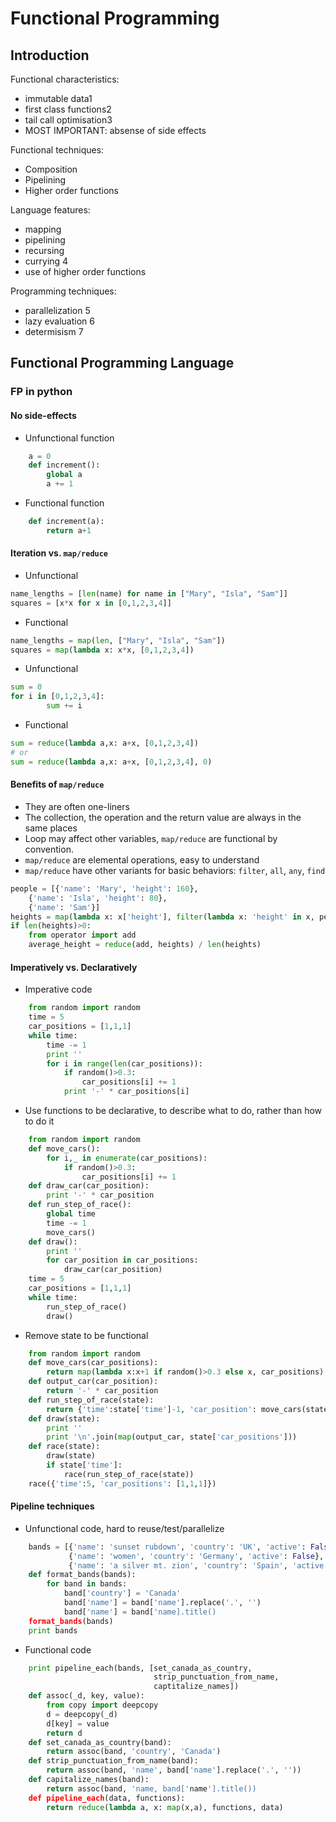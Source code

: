 
# Functional Programming

## Introduction

Functional characteristics:
  * immutable data1
  * first class functions2
  * tail call optimisation3
  * MOST IMPORTANT: absense of side effects

Functional techniques:
  * Composition
  * Pipelining
  * Higher order functions

Language features:
  * mapping
  * pipelining
  * recursing
  * currying 4
  * use of higher order functions

Programming techniques:
  * parallelization 5
  * lazy evaluation 6
  * determisism 7


## Functional Programming Language

### FP in python

#### No side-effects

  * Unfunctional function
```python
    a = 0
    def increment():
		global a
		a += 1
```
  * Functional function
```python
    def increment(a):
		return a+1
```

#### Iteration vs. `map/reduce`

  * Unfunctional
```python
name_lengths = [len(name) for name in ["Mary", "Isla", "Sam"]]
squares = [x*x for x in [0,1,2,3,4]]
```
  * Functional
```python
name_lengths = map(len, ["Mary", "Isla", "Sam"])
squares = map(lambda x: x*x, [0,1,2,3,4])
```
  * Unfunctional 
```python
sum = 0
for i in [0,1,2,3,4]:
	    sum += i
```
  * Functional 
```python
sum = reduce(lambda a,x: a+x, [0,1,2,3,4])
# or
sum = reduce(lambda a,x: a+x, [0,1,2,3,4], 0)
```

#### Benefits of `map/reduce`

  * They are often one-liners
  * The collection, the operation and the return value are always in the same places
  * Loop may affect other variables, `map/reduce` are functional by convention.
  * `map/reduce` are elemental operations, easy to understand
  * `map/reduce` have other variants for basic behaviors: `filter`, `all`, `any`, `find`

```python
people = [{'name': 'Mary', 'height': 160},
    {'name': 'Isla', 'height': 80},
    {'name': 'Sam'}]
heights = map(lambda x: x['height'], filter(lambda x: 'height' in x, people))
if len(heights)>0:
    from operator import add
    average_height = reduce(add, heights) / len(heights)
```
 
#### Imperatively vs. Declaratively

  * Imperative code
```python
    from random import random
    time = 5
    car_positions = [1,1,1]
    while time:
    	time -= 1
    	print ''
    	for i in range(len(car_positions)):
    		if random()>0.3:
    			car_positions[i] += 1
    		print '-' * car_positions[i]
```
  * Use functions to be declarative, to describe what to do, rather than how to do it
```python
	from random import random
	def move_cars():
		for i,_ in enumerate(car_positions):
			if random()>0.3:
				car_positions[i] += 1
	def draw_car(car_position):
		print '-' * car_position
	def run_step_of_race():
		global time
		time -= 1
		move_cars()
	def draw():
		print ''
		for car_position in car_positions:
			draw_car(car_position)
	time = 5
	car_positions = [1,1,1]
	while time:
		run_step_of_race()
		draw()
```
  * Remove state to be functional
```python
	from random import random
	def move_cars(car_positions):
		return map(lambda x:x+1 if random()>0.3 else x, car_positions)
	def output_car(car_position):
		return '-' * car_position
	def run_step_of_race(state):
		return {'time':state['time']-1, 'car_position': move_cars(state['car_positions'])}
	def draw(state):
		print ''
		print '\n'.join(map(output_car, state['car_positions']))
	def race(state):
		draw(state)
		if state['time']:
			race(run_step_of_race(state))
	race({'time':5, 'car_positions': [1,1,1]})
```

#### Pipeline techniques

  * Unfunctional code, hard to reuse/test/parallelize
```python
    bands = [{'name': 'sunset rubdown', 'country': 'UK', 'active': False},
    	     {'name': 'women', 'country': 'Germany', 'active': False},
             {'name': 'a silver mt. zion', 'country': 'Spain', 'active': True}]
    def format_bands(bands):
		for band in bands:
			band['country'] = 'Canada'
			band['name'] = band['name'].replace('.', '')
			band['name'] = band['name].title()
	format_bands(bands)
	print bands
```
  * Functional code
```python
	print pipeline_each(bands, [set_canada_as_country,
								strip_punctuation_from_name,
								captitalize_names])
	def assoc(_d, key, value):
		from copy import deepcopy
		d = deepcopy(_d)
		d[key] = value
		return d
	def set_canada_as_country(band):
		return assoc(band, 'country', 'Canada')
	def strip_punctuation_from_name(band):
		return assoc(band, 'name', band['name'].replace('.', ''))
	def capitalize_names(band):
		return assoc(band, 'name, band['name'].title())
	def pipeline_each(data, functions):
		return reduce(lambda a, x: map(x,a), functions, data)
```





